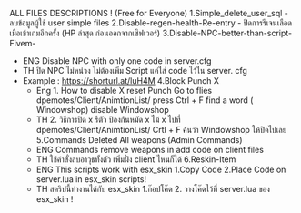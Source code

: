 ALL FILES DESCRIPTIONS ! (Free for Everyone) 
1.Simple_delete_user_sql - ลบข้อมูลผู้ใช้ user simple files
2.Disable-regen-health-Re-entry - ปิดการรีเจนเลือด เมื่อเข้าเกมอีกครั้ง (HP ล่าสุด ก่อนออกจากเซิฟเวอร์)
3.Disable-NPC-better-than-script-Fivem-
- ENG Disable NPC with only one code in server.cfg
- TH  ปิด NPC ไม่หน่วง ไม่ต้องเพิ่ม Script แค่ใส่ code ไว้ใน server. cfg
- Example : https://shorturl.at/luH4M
4.Block Punch X
  - Eng 1. How to disable X reset Punch  Go to flies  dpemotes/Client/AnimtionList/ press Ctrl + F find a word ( Windowshop) disable Windowshop
  - TH  2. วิธีการปิด x รีตัว ป้องกันหมัด x ไม้ x ไปที่ dpemotes/Client/AnimtionList/ Crtl + F ค้นว่า Windowshop ให้ปิดไปเลย
5.Commands Deleted All weapons (Admin Commands)
  - ENG Commands remove weapons in add code on client files 
  - TH ใช้คำสั่งลบอาวุธทั้งตัว เพิ่มฝั่ง client ไหนก็ได้
6.Reskin-Item
  - ENG This scripts work with esx_skin 1.Copy Code 2.Place Code on server.lua in esx_skin scripts!
  - TH  สคริปนี้ทำงานได้กับ esx_skin 1.ก๊อปโค๊ด 2. วางโค๊ดไว้ที่ server.lua ของ esx_skin !
